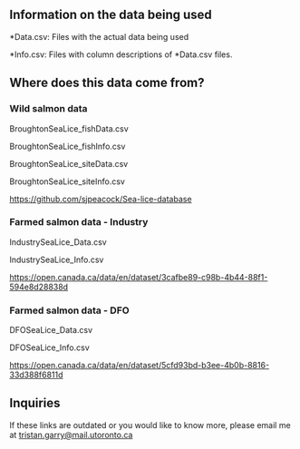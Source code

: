 ## Information on the data being used

*Data.csv: Files with the actual data being used

*Info.csv: Files with column descriptions of *Data.csv files. 

## Where does this data come from? 

### Wild salmon data
BroughtonSeaLice_fishData.csv

BroughtonSeaLice_fishInfo.csv

BroughtonSeaLice_siteData.csv

BroughtonSeaLice_siteInfo.csv

https://github.com/sjpeacock/Sea-lice-database

### Farmed salmon data - Industry
IndustrySeaLice_Data.csv

IndustrySeaLice_Info.csv

https://open.canada.ca/data/en/dataset/3cafbe89-c98b-4b44-88f1-594e8d28838d

### Farmed salmon data - DFO
DFOSeaLice_Data.csv

DFOSeaLice_Info.csv

https://open.canada.ca/data/en/dataset/5cfd93bd-b3ee-4b0b-8816-33d388f6811d

## Inquiries
If these links are outdated or you would like to know more, please email me at tristan.garry@mail.utoronto.ca


